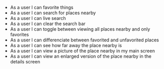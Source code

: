 - As a user I can favorite things
- As a user I can search for places nearby
- As a user I can live search
- As a user I can clear the search bar
- As a user I can toggle between viewing all places nearby and only favorites
- As a user I can differenciate between favorited and unfavorited places
- As a user I can see how far away the place nearby is
- As a user I can view a picture of the place nearby in my main screen
- As a user I can view an enlarged version of the place nearby in the details screen
